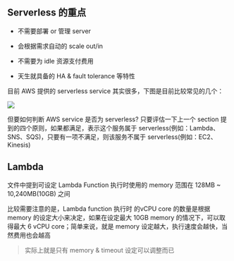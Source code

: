 ## Serverless 的重点

* 不需要部署 or 管理 server

* 会根据需求自动的 scale out/in

* 不需要为 idle 资源支付费用

* 天生就具备的 HA & fault tolerance 等特性


目前 AWS 提供的 serverless service 其实很多，下图是目前比较常见的几个：

![](http://pek3b.qingstor.com/hexo-blog/20220712222012.png)

但要如何判断 AWS service 是否为 serverless? 只要评估一下上一个 section 提到的四个原则，如果都满足，表示这个服务属于 serverless(例如：Lambda、SNS、SQS)，只要有一项不满足，则该服务不属于 serverless(例如：EC2、Kinesis)

## Lambda

文件中提到可设定 Lambda Function 执行时使用的 memory 范围在 128MB ~ 10,240MB(10GB) 之间

比较需要注意的是，Lambda function 执行时 的vCPU core 的数量是根据 memory 的设定大小来决定，如果在设定最大 10GB memory 的情况下，可以取得最大 6 vCPU core；简单来说，就是 memory 设定越大，执行速度会越快，当然费用也会越高

> 实际上就是只有 memory & timeout 设定可以调整而已

